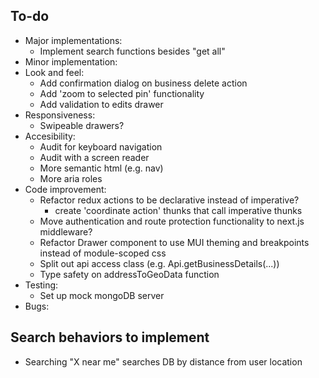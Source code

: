 ## To-do

- Major implementations:
  - Implement search functions besides "get all"
- Minor implementation:
- Look and feel:
  - Add confirmation dialog on business delete action
  - Add 'zoom to selected pin' functionality
  - Add validation to edits drawer
- Responsiveness:
  - Swipeable drawers?
- Accesibility:
  - Audit for keyboard navigation
  - Audit with a screen reader
  - More semantic html (e.g. nav)
  - More aria roles
- Code improvement:
  - Refactor redux actions to be declarative instead of imperative?
    - create 'coordinate action' thunks that call imperative thunks
  - Move authentication and route protection functionality to next.js middleware?
  - Refactor Drawer component to use MUI theming and breakpoints instead of module-scoped css
  - Split out api access class (e.g. Api.getBusinessDetails(...))
  - Type safety on addressToGeoData function
- Testing:
  - Set up mock mongoDB server
- Bugs:

## Search behaviors to implement

- Searching "X near me" searches DB by distance from user location
